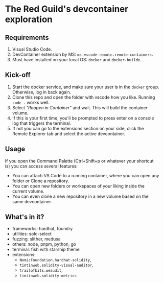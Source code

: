 # The Red Guild's devcontainer exploration
## Requirements
1. Visual Studio Code.
1. DevContainer extension by MS: `ms-vscode-remote.remote-containers`.
1. Must have installed on your local OS: `docker` and `docker-buildx`.

## Kick-off
1. Start the docker service, and make sure your user is in the `docker` group.
   Otherwise, log in back again.
1. Clone this repo and open the folder with vscode how you like. Running
 `code .` works well.
1. Select _"Reopen in Container"_ and wait. This will build the container volume.
1. If this is your first time, you'll be prompted to press enter on a console
   log that triggers the terminal.
1. If not you can go to the extensions section on your side, click the Remote
    Explorer tab and select the active devcontainer.

## Usage
If you open the Command Palette (Ctrl+Shift+p or whatever your shortcut is) you
 can access several features:
- You can attach VS Code to a running container, where you can open any folder
 or Clone a repository.
- You can open new folders or workspaces of your liking inside the current 
volume.
- You can even clone a new repository in a new volume based on the same
 devcontainer.

## What's in it?
- frameworks: hardhat, foundry
- utilities: solc-select
- fuzzing: slither, medusa
- others: node, pnpm, python, go
- terminal: fish with starship theme
- extensions:
   - `NomicFoundation.hardhat-solidity`,
   - `tintinweb.solidity-visual-auditor`,
   - `trailofbits.weaudit`,
   - `tintinweb.solidity-metrics`

